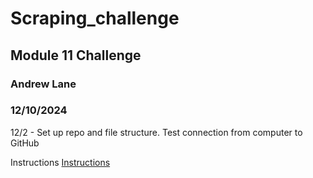 # Scraping_challenge
## Module 11 Challenge
### Andrew Lane
### 12/10/2024

12/2 - Set up repo and file structure. Test connection from computer to GitHub

Instructions [Instructions](https://bootcampspot.instructure.com/courses/6483/assignments/88060?module_item_id=1322671)
